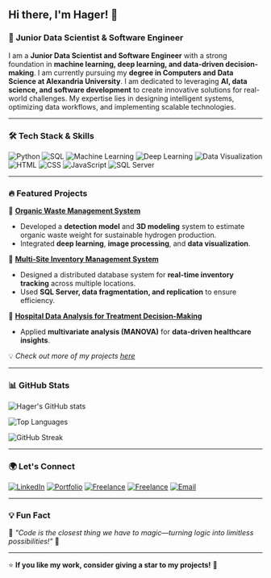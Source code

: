 ## Hi there, I'm Hager! 👋

### 🚀 Junior Data Scientist & Software Engineer

I am a **Junior Data Scientist and Software Engineer** with a strong foundation in **machine learning, deep learning, and data-driven decision-making**. I am currently pursuing my **degree in Computers and Data Science at Alexandria University**. I am dedicated to leveraging **AI, data science, and software development** to create innovative solutions for real-world challenges. My expertise lies in designing intelligent systems, optimizing data workflows, and implementing scalable technologies.

---

### 🛠️ Tech Stack & Skills

![Python](https://img.shields.io/badge/Python-3776AB?style=for-the-badge&logo=python&logoColor=white)
![SQL](https://img.shields.io/badge/SQL-4479A1?style=for-the-badge&logo=mysql&logoColor=white)
![Machine Learning](https://img.shields.io/badge/Machine_Learning-FF6F00?style=for-the-badge&logo=tensorflow&logoColor=white)
![Deep Learning](https://img.shields.io/badge/Deep_Learning-000000?style=for-the-badge&logo=pytorch&logoColor=white)
![Data Visualization](https://img.shields.io/badge/Data_Visualization-FF5733?style=for-the-badge&logo=tableau&logoColor=white)
![HTML](https://img.shields.io/badge/HTML-E34F26?style=for-the-badge&logo=html5&logoColor=white)
![CSS](https://img.shields.io/badge/CSS-1572B6?style=for-the-badge&logo=css3&logoColor=white)
![JavaScript](https://img.shields.io/badge/JavaScript-F7DF1E?style=for-the-badge&logo=javascript&logoColor=black)
![SQL Server](https://img.shields.io/badge/SQL_Server-CC2927?style=for-the-badge&logo=microsoft-sql-server&logoColor=white)

---

### 🔥 Featured Projects

📌 **[Organic Waste Management System](#)**  
- Developed a **detection model** and **3D modeling** system to estimate organic waste weight for sustainable hydrogen production.  
- Integrated **deep learning**, **image processing**, and **data visualization**.

📌 **[Multi-Site Inventory Management System](#)**  
- Designed a distributed database system for **real-time inventory tracking** across multiple locations.
- Used **SQL Server, data fragmentation, and replication** to ensure efficiency.

📌 **[Hospital Data Analysis for Treatment Decision-Making](#)**  
- Applied **multivariate analysis (MANOVA)** for **data-driven healthcare insights**.

💡 *Check out more of my projects [here](#)*

---

### 📊 GitHub Stats

![Hager's GitHub stats](https://github-readme-stats.vercel.app/api?username=your-github-username&show_icons=true&theme=radical)

![Top Languages](https://github-readme-stats.vercel.app/api/top-langs/?username=your-github-username&layout=compact&theme=radical)

![GitHub Streak](https://github-readme-streak-stats.herokuapp.com/?user=your-github-username&theme=radical)

---

### 🌍 Let's Connect

[![LinkedIn](https://img.shields.io/badge/LinkedIn-0077B5?style=for-the-badge&logo=linkedin&logoColor=white)](https://linkedin.com/in/Hager-Omara)
[![Portfolio](https://img.shields.io/badge/Portfolio-000000?style=for-the-badge&logo=github&logoColor=white)](https://hagermohamed74.my.canva.site/)
[![Freelance](https://img.shields.io/badge/Freelance-FF4500?style=for-the-badge&logo=upwork&logoColor=white)](https://www.upwork.com/freelancers/~01995688a7e6026300?mp_source=share)
[![Freelance](https://img.shields.io/badge/Khamsat-FFCC00?style=for-the-badge&logo=freelancer&logoColor=white)](https://khamsat.com/user/stancy)
[![Email](https://img.shields.io/badge/Email-D14836?style=for-the-badge&logo=gmail&logoColor=white)](hm294554@gmail.com)

---

### 💡 Fun Fact
💚 *"Code is the closest thing we have to magic—turning logic into limitless possibilities!"* 🚀

---

⭐️ **If you like my work, consider giving a star to my projects!** 🌟


